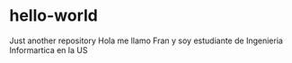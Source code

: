# hello-world
Just another repository
Hola me llamo Fran y soy estudiante de Ingenieria Informartica en la US
